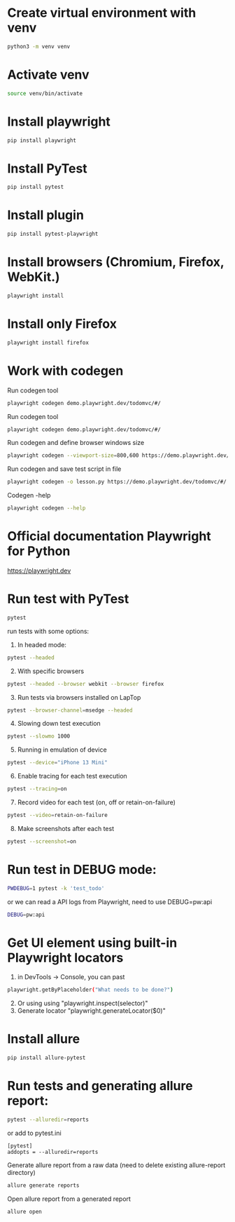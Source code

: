 # Create virtual environment with venv
```bash
python3 -m venv venv
```

# Activate venv
```bash
source venv/bin/activate
```

# Install playwright
```bash
pip install playwright
```

# Install PyTest
```bash
pip install pytest
```

# Install plugin
```bash
pip install pytest-playwright
```

# Install browsers (Chromium, Firefox, WebKit.)
```bash
playwright install
```

# Install only Firefox
```bash
playwright install firefox
```

# Work with codegen

Run codegen tool
```bash
playwright codegen demo.playwright.dev/todomvc/#/
```

 Run codegen tool
```bash
playwright codegen demo.playwright.dev/todomvc/#/
```

 Run codegen and define browser windows size
```bash
playwright codegen --viewport-size=800,600 https://demo.playwright.dev/todomvc/#/
```

 Run codegen and save test script in file
```bash
playwright codegen -o lesson.py https://demo.playwright.dev/todomvc/#/
```

Codegen -help
```bash
playwright codegen --help
```




# Official documentation Playwright for Python
https://playwright.dev


# Run test with PyTest
```bash
pytest
```

run tests with some options:
1. In headed mode:
```bash
pytest --headed
```
2. With specific browsers
```bash
pytest --headed --browser webkit --browser firefox
```

3. Run tests via browsers installed on LapTop
```bash
pytest --browser-channel=msedge --headed
```

4. Slowing down test execution
```bash
pytest --slowmo 1000
```
5. Running in emulation of device
```bash
pytest --device="iPhone 13 Mini"
```
6. Enable tracing for each test execution
```bash
pytest --tracing=on
```

7. Record video for each test (on, off or retain-on-failure)
```bash
pytest --video=retain-on-failure
```

8. Make screenshots after each test
```bash
pytest --screenshot=on
```

# Run test in DEBUG mode:
```bash
PWDEBUG=1 pytest -k 'test_todo'
```
or we can read a API logs from Playwright, need to use DEBUG=pw:api
```bash
DEBUG=pw:api
```


# Get UI element using built-in Playwright locators
1. in DevTools -> Console, you can past 
```bash
playwright.getByPlaceholder("What needs to be done?")
```
2. Or using using "playwright.inspect(selector)"
3. Generate locator "playwright.generateLocator($0)"


# Install allure 
```bash
pip install allure-pytest
```

# Run tests and generating allure report:
```bash
pytest --alluredir=reports
```
or add to pytest.ini
```
[pytest]
addopts = --alluredir=reports
```

Generate allure report from a raw data (need to delete existing allure-report directory)
```bash
allure generate reports
```

Open allure report from a generated report
```bash
allure open
```
